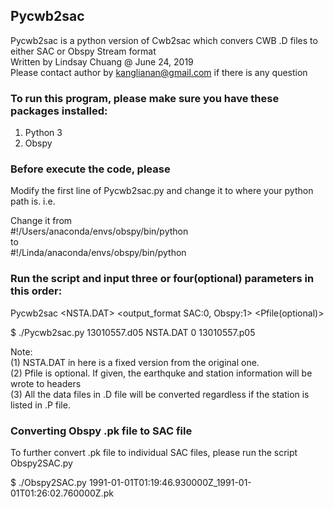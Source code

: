 ## Pycwb2sac
Pycwb2sac is a python version of Cwb2sac which convers CWB .D files to either SAC or Obspy Stream format  
Written by Lindsay Chuang @ June 24, 2019  
Please contact author by kanglianan@gmail.com if there is any question  

### To run this program, please make sure you have these packages installed:
1. Python 3  
2. Obspy  

### Before execute the code, please 
Modify the first line of Pycwb2sac.py and change it to where your python path is. i.e.  

Change it from   
#!/Users/anaconda/envs/obspy/bin/python  
to    
#!/Linda/anaconda/envs/obspy/bin/python  

### Run the script and input three or four(optional) parameters in this order:  
Pycwb2sac <Dfile> <NSTA.DAT> <output_format SAC:0, Obspy:1> <Pfile(optional)>   

$ ./Pycwb2sac.py 13010557.d05 NSTA.DAT 0 13010557.p05

Note:   
(1) NSTA.DAT in here is a fixed version from the original one.  
(2) Pfile is optional. If given, the earthquke and station information will be wrote to headers  
(3) All the data files in .D file will be converted regardless if the station is listed in .P file.

### Converting Obspy .pk file to SAC file
To further convert .pk file to individual SAC files, please run the script Obspy2SAC.py

$ ./Obspy2SAC.py 1991-01-01T01:19:46.930000Z_1991-01-01T01:26:02.760000Z.pk 
